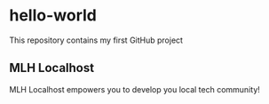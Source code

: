# hello-world
This repository contains my first GitHub project

## MLH Localhost

MLH  Localhost empowers you to develop you local tech community!
